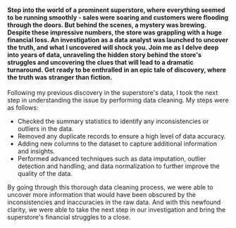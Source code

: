 #### Step into the world of a prominent superstore, where everything seemed to be running smoothly - sales were soaring and customers were flooding through the doors. But behind the scenes, a mystery was brewing. Despite these impressive numbers, the store was grappling with a huge financial loss. An investigation as a data analyst was launched to uncover the truth, and what I uncovered will shock you. Join me as I delve deep into years of data, unraveling the hidden story behind the store's struggles and uncovering the clues that will lead to a dramatic turnaround. Get ready to be enthralled in an epic tale of discovery, where the truth was stranger than fiction.

Following my previous discovery in the superstore's data, I took the next step in understanding the issue by performing data cleaning.
My steps were as follows:

- Checked the summary statistics to identify any inconsistencies or outliers in the data.
- Removed any duplicate records to ensure a high level of data accuracy.
- Adding new columns to the dataset to capture additional information and insights.
- Performed advanced techniques such as data imputation, outlier detection and handling, and data normalization to further improve the quality of the data.

By going through this thorough data cleaning process, we were able to uncover more information that would have been obscured by the inconsistencies and inaccuracies in the raw data. And with this newfound clarity, we were able to take the next step in our investigation and bring the superstore's financial struggles to a close.
